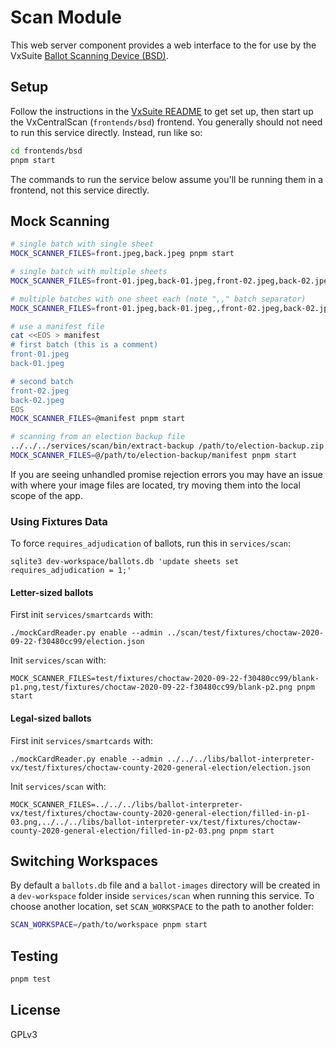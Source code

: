 # Scan Module

This web server component provides a web interface to the for use by the VxSuite
[Ballot Scanning Device (BSD)](../bsd).

## Setup

Follow the instructions in the [VxSuite README](../../../README.md) to get set
up, then start up the VxCentralScan (`frontends/bsd`) frontend. You generally
should not need to run this service directly. Instead, run like so:

```sh
cd frontends/bsd
pnpm start
```

The commands to run the service below assume you'll be running them in a
frontend, not this service directly.

## Mock Scanning

```sh
# single batch with single sheet
MOCK_SCANNER_FILES=front.jpeg,back.jpeg pnpm start

# single batch with multiple sheets
MOCK_SCANNER_FILES=front-01.jpeg,back-01.jpeg,front-02.jpeg,back-02.jpeg pnpm start

# multiple batches with one sheet each (note ",," batch separator)
MOCK_SCANNER_FILES=front-01.jpeg,back-01.jpeg,,front-02.jpeg,back-02.jpeg pnpm start

# use a manifest file
cat <<EOS > manifest
# first batch (this is a comment)
front-01.jpeg
back-01.jpeg

# second batch
front-02.jpeg
back-02.jpeg
EOS
MOCK_SCANNER_FILES=@manifest pnpm start

# scanning from an election backup file
../../../services/scan/bin/extract-backup /path/to/election-backup.zip
MOCK_SCANNER_FILES=@/path/to/election-backup/manifest pnpm start
```

If you are seeing unhandled promise rejection errors you may have an issue with
where your image files are located, try moving them into the local scope of the
app.

### Using Fixtures Data

To force `requires_adjudication` of ballots, run this in `services/scan`:

```
sqlite3 dev-workspace/ballots.db 'update sheets set requires_adjudication = 1;'
```

#### Letter-sized ballots

First init `services/smartcards` with:

```
./mockCardReader.py enable --admin ../scan/test/fixtures/choctaw-2020-09-22-f30480cc99/election.json
```

Init `services/scan` with:

```
MOCK_SCANNER_FILES=test/fixtures/choctaw-2020-09-22-f30480cc99/blank-p1.png,test/fixtures/choctaw-2020-09-22-f30480cc99/blank-p2.png pnpm start
```

#### Legal-sized ballots

First init `services/smartcards` with:

```
./mockCardReader.py enable --admin ../../../libs/ballot-interpreter-vx/test/fixtures/choctaw-county-2020-general-election/election.json
```

Init `services/scan` with:

```
MOCK_SCANNER_FILES=../../../libs/ballot-interpreter-vx/test/fixtures/choctaw-county-2020-general-election/filled-in-p1-03.png,../../../libs/ballot-interpreter-vx/test/fixtures/choctaw-county-2020-general-election/filled-in-p2-03.png pnpm start
```

## Switching Workspaces

By default a `ballots.db` file and a `ballot-images` directory will be created
in a `dev-workspace` folder inside `services/scan` when running this service. To
choose another location, set `SCAN_WORKSPACE` to the path to another folder:

```sh
SCAN_WORKSPACE=/path/to/workspace pnpm start
```

## Testing

```sh
pnpm test
```

## License

GPLv3
